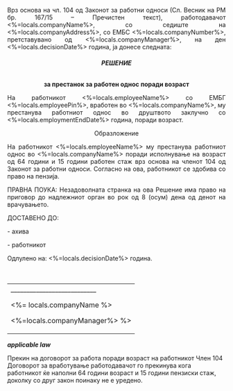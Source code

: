 <p style="text-align: justify; font-weight: normal">Врз основа на чл. 104 од Законот за работни односи (Сл. Весник на РМ бр. 167/15 – Пречистен текст), работодавачот <%=locals.companyName%>, со седиште на <%=locals.companyAddress%>, со ЕМБС <%=locals.companyNumber%>, претставувано од <%=locals.companyManager%>, на ден <%=locals.decisionDate%> година, ја донесе следната:
<h6 style="text-align: center; font-weight: bold">  РЕШЕНИЕ</h6>
<p style="text-align: center; font-weight: bold">за престанок за работен однос поради возраст</p>
<p style="text-align: justify; font-weight: normal">На работникот <%=locals.employeeName%> со ЕМБГ <%=locals.employeePin%>, вработен во <%=locals.companyName%>, му престанува работниот однос во друштвото заклучно со <%=locals.employmentEndDate%> година, поради возраст.

<p style="text-align: center; font-weight: normal">Образложение 

<p style="text-align: justify; font-weight: normal">На работникот <%=locals.employeeName%> му престанува работниот однос во <%=locals.companyName%> поради исполнување на возраст од 64 години и 15 години работен стаж врз основа на членот 104 од Законот за работни односи. Согласно на ова, работникот се здобива со право на пензија.

<p style="text-align: justify; font-weight: normal">ПРАВНА ПОУКА: Незадоволната странка на ова Решение има право на приговор до надлежниот орган во рок од 8 (осум) дена од денот на врачувањето.

<p style="text-align: justify; font-weight: normal">ДОСТАВЕНО ДО: 
<p style="text-align: justify; font-weight: normal">- ахива
<p style="text-align: justify; font-weight: normal">- работникот
<br>
<p style="text-align: left; font-weight: normal">Одлулено на: <%=locals.decisionDate%> година.
<br>
<br>
<br>
<table data-pdfmake='{"widths":[250, 250]}'>
        <tr style="border: none">
            <td style="text-align: left;">
                <div>___________________________</div>
                <p>  <%= locals.companyName %>
                <p>  <%=locals.companyManager%> %>
            </td>
        </tr>
</table>

***applicable law***

Прекин на договорот за работа поради возраст на работникот
Член 104
Договорот за вработување работодавачот го прекинува кога работникот ќе
наполни 64 години возраст и 15 години пензиски стаж, доколку со друг закон
поинаку не е уредено.